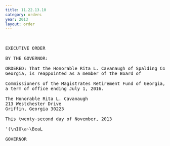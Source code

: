```yaml
---
title: 11.22.13.10
category: orders
year: 2013
layout: order
---
```


<pre> 

EXECUTIVE ORDER

BY THE GOVERNOR:

ORDERED: That the Honorable Rita L. Cavanaugh of Spalding County,
Georgia, is reappointed as a member of the Board of

Commissioners of the Magistrates Retirement Fund of Georgia, for
a term of office ending July 1, 2016.

The Honorable Rita L. Cavanaugh
213 Westchester Drive
Griffin, Georgia 30223

This twenty-second day of November, 2013

‘(\nIO\a~\BeaL

GOVERNOR

</pre>
